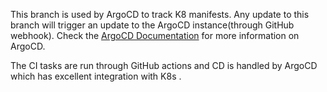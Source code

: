 This branch is used by ArgoCD to track K8 manifests. Any update to this branch will trigger an update to the ArgoCD instance(through GitHub webhook). Check the [ArgoCD Documentation](https://argoproj.github.io/cd/) for more information on ArgoCD. 

The CI tasks are run through GitHub actions and CD is handled by ArgoCD which has excellent integration with K8s 
.
